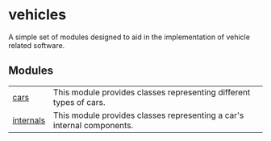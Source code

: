 # vehicles
A simple set of modules designed to aid in the implementation of vehicle related software.

## Modules
| | |
| --------------- | --------------- |
| [cars](cars/README.md) | This module provides classes representing different types of cars. |
| [internals](internals/README.md) | This module provides classes representing a car's internal components. |
